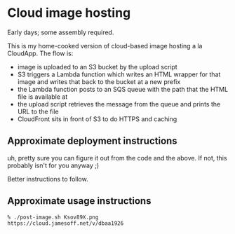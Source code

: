 # Cloud image hosting

Early days; some assembly required.

This is my home-cooked version of cloud-based image hosting a la CloudApp. The flow is:

* image is uploaded to an S3 bucket by the upload script
* S3 triggers a Lambda function which writes an HTML wrapper for that image and writes that back to the bucket at a new prefix
* the Lambda function posts to an SQS queue with the path that the HTML file is available at
* the upload script retrieves the message from the queue and prints the URL to the file
* CloudFront sits in front of S3 to do HTTPS and caching

## Approximate deployment instructions

uh, pretty sure you can figure it out from the code and the above. If not, this probably isn't for you anyway ;)

Better instructions to follow.

## Approximate usage instructions

```
% ./post-image.sh Ksov89X.png
https://cloud.jamesoff.net/v/dbaa1926
```
